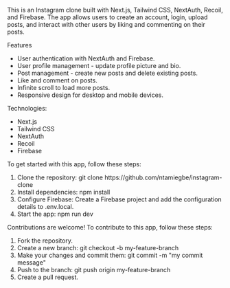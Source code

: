 This is an Instagram clone built with Next.js, Tailwind CSS, NextAuth, Recoil, and Firebase. The app allows users to create an account, login, upload posts, and interact with other users by liking and commenting on their posts.

<p>Features</p>
<ul>
    <li>User authentication with NextAuth and Firebase.</li>
    <li>User profile management - update profile picture and bio.</li>
    <li>Post management - create new posts and delete existing posts.</li>
    <li>Like and comment on posts.</li>
    <li>Infinite scroll to load more posts.</li>
    <li>Responsive design for desktop and mobile devices.</li>
  </ul>
  
 <p>Technologies:</p>
  <ul>
    <li>Next.js</li>
    <li>Tailwind CSS</li>
    <li>NextAuth</li>
    <li>Recoil</li>
    <li>Firebase</li>
  </ul>
  
  <p>To get started with this app, follow these steps:</p>
  <ol>
    <li>Clone the repository: git clone https://github.com/ntamiegbe/instagram-clone</li>
    <li>Install dependencies: npm install</li>
    <li>Configure Firebase: Create a Firebase project and add the configuration details to .env.local.</li>
    <li>Start the app: npm run dev</li>
  </ol>
  
  <p>Contributions are welcome! To contribute to this app, follow these steps:</p>
  <ol>
    <li>Fork the repository.</li>
    <li>Create a new branch: git checkout -b my-feature-branch</li>
    <li>Make your changes and commit them: git commit -m "my commit message"</li>
    <li>Push to the branch: git push origin my-feature-branch</li>
    <li>Create a pull request.</li>
  </ol>
